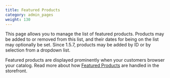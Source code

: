 ```yaml
---
title: Featured Products
category: admin_pages
weight: 130
---
```


This page allows you to manage the list of featured products.  Products may be added to or removed from this list, and their dates for being on the list may optionally be set.  Since 1.5.7, products may be added by ID or by selection from a dropdown list.  

Featured products are displayed prominently when your customers browser your catalog.  Read more about how [Featured Products](/user/products/featured_products/) are handled in the storefront. 
